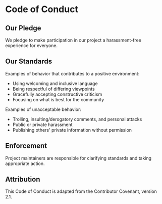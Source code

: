 # Code of Conduct

## Our Pledge

We pledge to make participation in our project a harassment-free experience for everyone.

## Our Standards

Examples of behavior that contributes to a positive environment:
- Using welcoming and inclusive language
- Being respectful of differing viewpoints
- Gracefully accepting constructive criticism
- Focusing on what is best for the community

Examples of unacceptable behavior:
- Trolling, insulting/derogatory comments, and personal attacks
- Public or private harassment
- Publishing others' private information without permission

## Enforcement

Project maintainers are responsible for clarifying standards and taking appropriate action.

## Attribution

This Code of Conduct is adapted from the Contributor Covenant, version 2.1.
